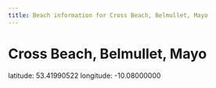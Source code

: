 ```yaml
---
title: Beach information for Cross Beach, Belmullet, Mayo
---
```

# Cross Beach, Belmullet, Mayo 

<div class="location-info">latitude: 53.41990522 longitude: -10.08000000</div>
<div id="met-eireann-warnings" onload="get_met_eireann_warnings(EI20)"></div>
<div></div>